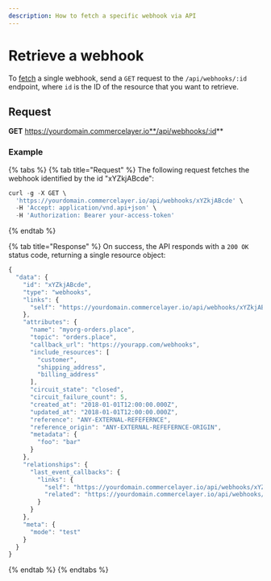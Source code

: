 ```yaml
---
description: How to fetch a specific webhook via API
---
```


# Retrieve a webhook

To [fetch](https://docs.commercelayer.io/developers/fetching-resources) a single webhook, send a `GET` request to the `/api/webhooks/:id` endpoint, where `id` is the ID of the resource that you want to retrieve.

## Request

**GET** https://yourdomain.commercelayer.io**/api/webhooks/:id**

### **Example**

{% tabs %}
{% tab title="Request" %}
The following request fetches the webhook identified by the id "xYZkjABcde":

```javascript
curl -g -X GET \
  'https://yourdomain.commercelayer.io/api/webhooks/xYZkjABcde' \
  -H 'Accept: application/vnd.api+json' \
  -H 'Authorization: Bearer your-access-token'
```
{% endtab %}

{% tab title="Response" %}
On success, the API responds with a `200 OK` status code, returning a single resource object:

```javascript
{
  "data": {
    "id": "xYZkjABcde",
    "type": "webhooks",
    "links": {
      "self": "https://yourdomain.commercelayer.io/api/webhooks/xYZkjABcde"
    },
    "attributes": {
      "name": "myorg-orders.place",
      "topic": "orders.place",
      "callback_url": "https://yourapp.com/webhooks",
      "include_resources": [
        "customer",
        "shipping_address",
        "billing_address"
      ],
      "circuit_state": "closed",
      "circuit_failure_count": 5,
      "created_at": "2018-01-01T12:00:00.000Z",
      "updated_at": "2018-01-01T12:00:00.000Z",
      "reference": "ANY-EXTERNAL-REFEFERNCE",
      "reference_origin": "ANY-EXTERNAL-REFEFERNCE-ORIGIN",
      "metadata": {
        "foo": "bar"
      }
    },
    "relationships": {
      "last_event_callbacks": {
        "links": {
          "self": "https://yourdomain.commercelayer.io/api/webhooks/xYZkjABcde/relationships/last_event_callbacks",
          "related": "https://yourdomain.commercelayer.io/api/webhooks/xYZkjABcde/last_event_callbacks"
        }
      }
    },
    "meta": {
      "mode": "test"
    }
  }
}
```
{% endtab %}
{% endtabs %}
